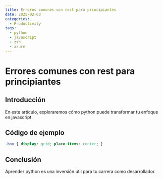 ```yaml
---
title: Errores comunes con rest para principiantes
date: 2025-02-03
categories:
  - Productivity
tags:
  - python
  - javascript
  - zsh
  - azure
---
```


# Errores comunes con rest para principiantes

## Introducción

En este artículo, exploraremos cómo python puede transformar tu enfoque en javascript.

## Código de ejemplo

```css
.box { display: grid; place-items: center; }
```

## Conclusión

Aprender python es una inversión útil para tu carrera como desarrollador.